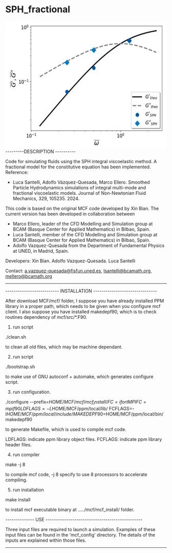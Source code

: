 # SPH_fractional

<p>
<img src="https://github.com/BCAM-CFD/SPH_fractional/blob/fractional_development/fractional_Maxwell_rheology.png" height="400rm" align="right">
 
---------DESCRIPTION ----------

 Code for simulating fluids using the SPH integral viscoelastic method.
 A fractional model for the constitutive equation has been implemented.
 Reference:
  - Luca  Santelli, Adolfo  Vázquez-Quesada,  Marco Ellero.  Smoothed
     Particle  Hydrodynamics simulations  of  integral multi-mode  and
     fractional  viscoelastic models.  Journal of  Non-Newtonian Fluid
     Mechanics, 329, 105235. 2024.

 This code is  based on the original MCF code  developed by Xin Bian.
 The  current version  has  been developed  in collaboration  between
 - Marco Ellero,  leader of the  CFD Modelling and Simulation  group at
    BCAM (Basque Center  for Applied Mathematics) in  Bilbao, Spain.
 - Luca Santelli, member of  the  CFD Modelling and Simulation  group at
    BCAM (Basque Center  for Applied Mathematics) in  Bilbao, Spain.
 - Adolfo Vazquez-Quesada from  the Department of Fundamental Physics
    at UNED, in Madrid, Spain.

 Developers:
     Xin Bian.
     Adolfo Vazquez-Quesada.
     Luca Santelli

 Contact: a.vazquez-quesada@fisfun.uned.es, lsantelli@bcamath.org, mellero@bcamath.org
 
--------------------------------------------------------------------

-------------------------- INSTALLATION -------------------------------

After download MCF/mcf/ folder,
I suppose you have already installed PPM library
in a proper path,
which needs to be given when you configure mcf client.
I also suppose you have installed makedepf90,
which is to check routines dependency of mcf/src/*.F90.

1) run script
 
  ./clean.sh

to clean all old files, which may be machine dependant.

2) run script

  ./bootstrap.sh

to make use of GNU autoconf + automake,
which generates configure script.

3) run configuration.

./configure --prefix=$HOME/MCF/mcf/mcf_install/ FC=ifort MPIFC=mpif90 LDFLAGS=-L$HOME/MCF/ppm/local/lib/ FCFLAGS=-I$HOME/MCF/ppm/local/include/ MAKEDEPF90=$HOME/MCF/ppm/local/bin/makedepf90

to generate Makefile, which is used to compile mcf code.

LDFLAGS: indicate ppm library object files.
FCFLAGS: indicate ppm library header files.


4) run compiler

  make -j 8

to compile mcf code,
-j 8 specify to use 8 processors to accelerate compiling.

5) run installation

  make install

to install mcf executable binary at ...../mcf/mcf_install/ folder.

-------------- USE -----------------------------------------------

Three input files are required to launch a simulation. Examples of
these input files can be found in the 'mcf_config' directory. The
details of the inputs are explained within those files.

-------------------------------------------------------------------

